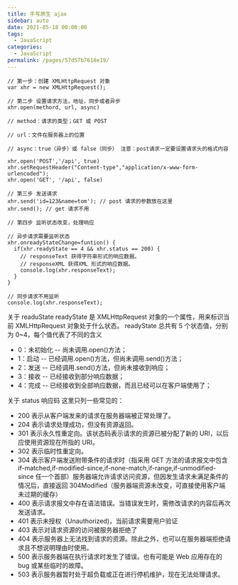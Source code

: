 ```yaml
---
title: 手写原生 ajax
sidebar: auto
date: 2021-05-18 00:00:00
tags: 
  - JavaScript
categories: 
  - JavaScript
permalink: /pages/57d57b7618e19/
---
```


```
// 第一步：创建 XMLHttpRequest 对象
var xhr = new XMLHttpRequest();

// 第二步 设置请求方法，地址，同步或者异步
xhr.open(methord, url, async)

// method：请求的类型；GET 或 POST

// url：文件在服务器上的位置

// async：true（异步）或 false（同步） 注意：post请求一定要设置请求头的格式内容

xhr.open('POST','/api', true)
xhr.setRequestHeader("Content-type","application/x-www-form-urlencoded");
xhr.open('GET', '/api', false)

// 第三步 发送请求
xhr.send('id=123&name=tom'); // post 请求的参数放在这里
xhr.send(); // get 请求不用

// 第四步 监听状态改变，处理响应

// 异步请求需要监听状态
xhr.onreadyStateChange=funtion() {
  if(xhr.readyState == 4 && xhr.status == 200) {
    // responseText 获得字符串形式的响应数据。
    // responseXML 获得XML 形式的响应数据。
    console.log(xhr.responseText);
  }
}

// 同步请求不用监听
console.log(xhr.responseText);
```

关于 readuState
readyState 是 XMLHttpRequest 对象的一个属性，用来标识当前 XMLHttpRequest 对象处于什么状态。
readyState 总共有 5 个状态值，分别为 0~4，每个值代表了不同的含义

- 0：未初始化 -- 尚未调用.open()方法；
- 1：启动 -- 已经调用.open()方法，但尚未调用.send()方法；
- 2：发送 -- 已经调用.send()方法，但尚未接收到响应；
- 3：接收 -- 已经接收到部分响应数据；
- 4：完成 -- 已经接收到全部响应数据，而且已经可以在客户端使用了；

关于 status 响应码
这里只列一些常见的：

- 200 表示从客户端发来的请求在服务器端被正常处理了。
- 204 表示请求处理成功，但没有资源返回。
- 301 表示永久性重定向。该状态码表示请求的资源已被分配了新的 URI，以后应使用资源现在所指的 URI。
- 302 表示临时性重定向。
- 304 表示客户端发送附带条件的请求时（指采用 GET 方法的请求报文中包含 if-matched,if-modified-since,if-none-match,if-range,if-unmodified-since 任一个首部）服务器端允许请求访问资源，但因发生请求未满足条件的情况后，直接返回 304Modified（服务器端资源未改变，可直接使用客户端未过期的缓存）
- 400 表示请求报文中存在语法错误。当错误发生时，需修改请求的内容后再次发送请求。
- 401 表示未授权（Unauthorized)，当前请求需要用户验证
- 403 表示对请求资源的访问被服务器拒绝了
- 404 表示服务器上无法找到请求的资源。除此之外，也可以在服务器端拒绝请求且不想说明理由时使用。
- 500 表示服务器端在执行请求时发生了错误。也有可能是 Web 应用存在的 bug 或某些临时的故障。
- 503 表示服务器暂时处于超负载或正在进行停机维护，现在无法处理请求。

